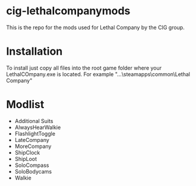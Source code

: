 # cig-lethalcompanymods
This is the repo for the mods used for Lethal Company by the CIG group.

# Installation
To install just copy all files into the root game folder where your LethalCOmpany.exe is located.
For example "...\steamapps\common\Lethal Company"

# Modlist
- Additional Suits
- AlwaysHearWalkie
- FlashlightToggle
- LateCompany
- MoreCompany
- ShipClock
- ShipLoot
- SoloCompass
- SoloBodycams
- Walkie
